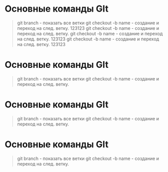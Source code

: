 # Основные команды GIt
> git branch - показать все ветки
> git checkout -b name - создание и переход на след. ветку.
123123
git checkout -b name - создание и переход на след. ветку.
git checkout -b name - создание и переход на след. ветку.
123123
git checkout -b name - создание и переход на след. ветку.
123123
# Основные команды GIt
> git branch - показать все ветки
> git checkout -b name - создание и переход на след. ветку.
# Основные команды GIt
> git branch - показать все ветки
> git checkout -b name - создание и переход на след. ветку.
# Основные команды GIt
> git branch - показать все ветки
> git checkout -b name - создание и переход на след. ветку.
